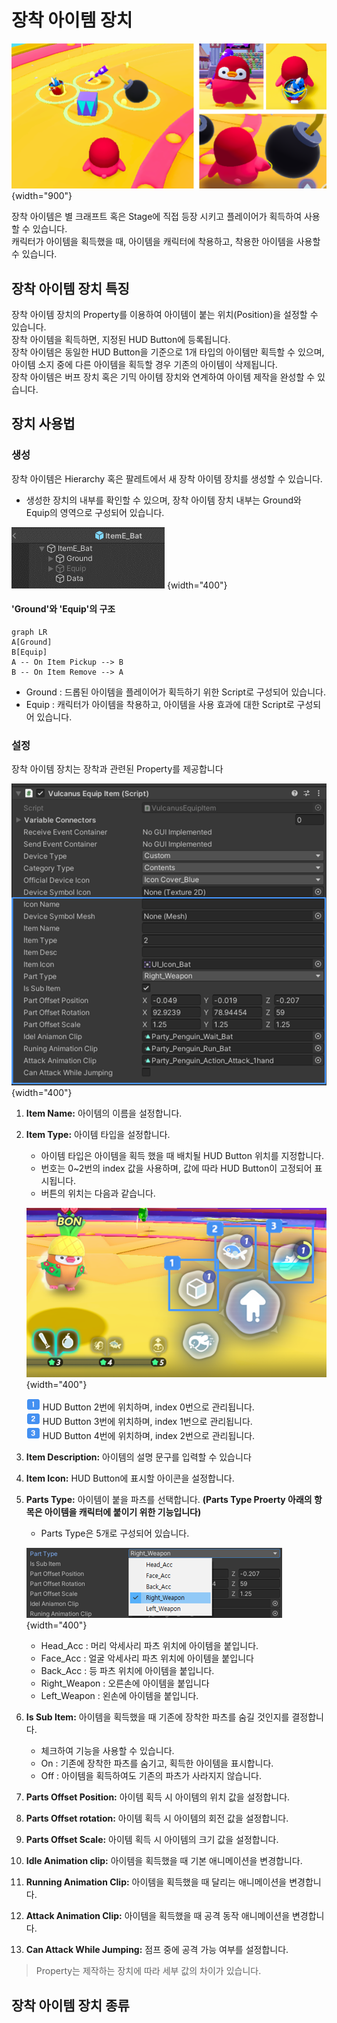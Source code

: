 # 장착 아이템 장치

![](media/images/EquipItem-System.png){width="900"}

장착 아이템은 별 크래프트 혹은 Stage에 직접 등장 시키고 플레이어가 획득하여 사용할 수 있습니다.  
캐릭터가 아이템을 획득했을 때, 아이템을 캐릭터에 착용하고, 착용한 아이템을 사용할 수 있습니다.


## 장착 아이템 장치 특징

장착 아이템 장치의 Property를 이용하여 아이템이 붙는 위치(Position)을 설정할 수 있습니다.  
장착 아이템을 획득하면, 지정된 HUD Button에 등록됩니다.  
장착 아이템은 동일한 HUD Button을 기준으로 1개 타입의 아이템만 획득할 수 있으며, 아이템 소지 중에 다른 아이템을 획득할 경우 기존의 아이템이 삭제됩니다.  
장착 아이템은 버프 장치 혹은 기믹 아이템 장치와 연계하여 아이템 제작을 완성할 수 있습니다.  


## 장치 사용법

### 생성

장착 아이템은 Hierarchy 혹은 팔레트에서 새 장착 아이템 장치를 생성할 수 있습니다.
   - 생성한 장치의 내부를 확인할 수 있으며, 장착 아이템 장치 내부는 Ground와 Equip의 영역으로 구성되어 있습니다.
   
![](media/images/Equip-Device-Hierarchy.png) {width="400"}


#### 'Ground'와 'Equip'의 구조
   
```mermaid
graph LR
A[Ground]
B[Equip]    
A -- On Item Pickup --> B 
B -- On Item Remove --> A
```

- Ground : 드롭된 아이템을 플레이어가 획득하기 위한 Script로 구성되어 있습니다.
- Equip : 캐릭터가 아이템을 착용하고, 아이템을 사용 효과에 대한 Script로 구성되어 있습니다.

### 설정

장착 아이템 장치는 장착과 관련된 Property를 제공합니다

![](media/images/Equip-Device-Inspector.png){width="400"}

1. **Item Name:** 아이템의 이름을 설정합니다.
2. **Item Type:** 아이템 타입을 설정합니다.
   - 아이템 타입은 아이템을 획득 했을 때 배치될 HUD Button 위치를 지정합니다.
   - 번호는 0~2번의 index 값을 사용하며, 값에 따라 HUD Button이 고정되어 표시됩니다.  
   - 버튼의 위치는 다음과 같습니다.

    ![](media/images/Equip-Device-HUDButton-Index.png){width="400"}

    ![guidenum_01.png](../../../media/image/guidenum_01.png) HUD Button 2번에 위치하며, index 0번으로 관리됩니다.  
    ![guidenum_02.png](../../../media/image/guidenum_02.png) HUD Button 3번에 위치하며, index 1번으로 관리됩니다.  
    ![guidenum_03.png](../../../media/image/guidenum_03.png) HUD Button 4번에 위치하며, index 2번으로 관리됩니다.  

3. **Item Description:** 아이템의 설명 문구를 입력할 수 있습니다
4. **Item Icon:** HUD Button에 표시할 아이콘을 설정합니다.
5. **Parts Type:** 아이템이 붙을 파츠를 선택합니다. **(Parts Type Proerty 아래의 항목은 아이템을 캐릭터에 붙이기 위한 기능입니다)**
   - Parts Type은 5개로 구성되어 있습니다.
    
    ![](media/images/Equip-Device-Inspector-Partstype.png){width="400"}
    
   - Head_Acc : 머리 악세사리 파츠 위치에 아이템을 붙입니다.
   - Face_Acc : 얼굴 악세사리 파츠 위치에 아이템을 붙입니다
   - Back_Acc : 등 파츠 위치에 아이템을 붙입니다.
   - Right_Weapon : 오른손에 아이템을 붙입니다
   - Left_Weapon : 왼손에 아이템을 붙입니다.
6. **Is Sub Item:** 아이템을 획득했을 때 기존에 장착한 파츠를 숨길 것인지를 결정합니다.
    - 체크하여 기능을 사용할 수 있습니다.
    - On : 기존에 장착한 파츠를 숨기고, 획득한 아이템을 표시합니다.
    - Off : 아이템을 획득하여도 기존의 파츠가 사라지지 않습니다.
7. **Parts Offset Position:** 아이템 획득 시 아이템의 위치 값을 설정합니다.
8. **Parts Offset rotation:** 아이템 획득 시 아이템의 회전 값을 설정합니다.
9. **Parts Offset Scale:** 아이템 획득 시 아이템의 크기 값을 설정합니다.
10. **Idle Animation clip:** 아이템을 획득했을 때 기본 애니메이션을 변경합니다.
11. **Running Animation Clip:** 아이템을 획득했을 때 달리는 애니메이션을 변경합니다.
12. **Attack Animation Clip:** 아이템을 획득했을 때 공격 동작 애니메이션을 변경합니다.
13. **Can Attack While Jumping:** 점프 중에 공격 가능 여부를 설정합니다.

> Property는 제작하는 장치에 따라 세부 값의 차이가 있습니다. 


## 장착 아이템 장치 종류

<toc/>